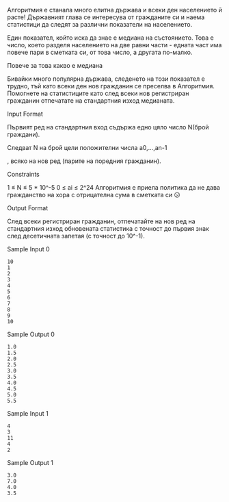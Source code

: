 Алгоритмия e станала много елитна държава и всеки ден населението й расте! Държавният глава се интересува от гражданите си и наема статистици да следят за различни показатели на населението.

Един показател, който иска да знае е медиана на състоянието. Това е число, което разделя населението на две равни части - едната част има повече пари в сметката си, от това число, а другата по-малко.

Повече за това какво е медиана

Бивайки много популярна държава, следенето на този показател е трудно, тъй като всеки ден нов гражданин се преселва в Алгоритмия. Помогнете на статистиците като след всеки нов регистриран гражданин отпечатате на стандартния изход медианата.

Input Format

Първият ред на стандартния вход съдържа едно цяло число N(брой граждани).

Следват N на брой цели положителни числа a0,...,an-1

, всяко на нов ред (парите на поредния гражданин).

Constraints

1 ≤ N ≤ 5 * 10^-5
0 ≤ ai ≤ 2^24
Алгоритмия е приела политика да не дава гражданство на хора с отрицателна сума в сметката си 😕

Output Format

След всеки регистриран гражданин, отпечатайте на нов ред на стандартния изход обновената статистика с точност до първия знак след десетичната запетая (с точност до 10^-1).

Sample Input 0

    10
    1
    2
    3
    4
    5 
    6
    7
    8
    9
    10
  
Sample Output 0

    1.0
    1.5
    2.0
    2.5
    3.0
    3.5
    4.0
    4.5
    5.0
    5.5
  
Sample Input 1

    4
    3
    11
    4
    2

Sample Output 1

    3.0
    7.0
    4.0
    3.5





